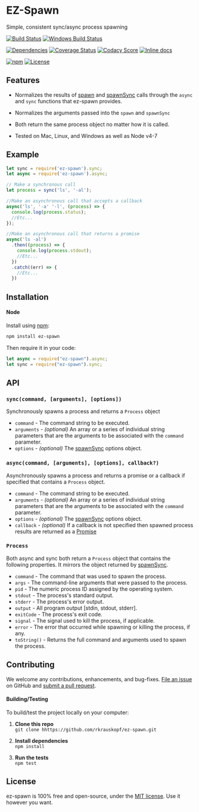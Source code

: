 EZ-Spawn
=======================

Simple, consistent sync/async process spawning

[![Build Status](https://api.travis-ci.org/rkrauskopf/ez-spawn.svg?branch=master)](https://travis-ci.org/rkrauskopf/ez-spawn)
[![Windows Build Status](https://ci.appveyor.com/api/projects/status/github/rkrauskopf/ez-spawn?svg=true&failingText=Windows%20build%20failing&passingText=Windows%20build%20passing)](https://ci.appveyor.com/project/rkrauskopf/ez-spawn/branch/master)

[![Dependencies](https://david-dm.org/rkrauskopf/ez-spawn.svg)](https://david-dm.org/rkrauskopf/ez-spawn)
[![Coverage Status](https://coveralls.io/repos/github/rkrauskopf/ez-spawn/badge.svg?branch=master)](https://coveralls.io/github/rkrauskopf/ez-spawn?branch=master)
[![Codacy Score](https://api.codacy.com/project/badge/Grade/aa187e0355154fc59b97bdaa2482006c)](https://www.codacy.com/public/jamesmessinger/ez-spawn)
[![Inline docs](http://inch-ci.org/github/rkrauskopf/ez-spawn.svg?branch=master&style=shields)](http://inch-ci.org/github/rkrauskopf/ez-spawn)

[![npm](https://img.shields.io/npm/v/ez-spawn.svg?maxAge=43200)](https://www.npmjs.com/package/ez-spawn)
[![License](https://img.shields.io/npm/l/ez-spawn.svg?maxAge=2592000)](LICENSE)


Features
--------------------------
* Normalizes the results of [spawn](https://nodejs.org/api/child_process.html#child_process_child_process_spawn_command_args_options) and [spawnSync](https://nodejs.org/api/child_process.html#child_process_child_process_spawnsync_command_args_options) calls through the `async` and `sync` functions that ez-spawn provides.
* Normalizes the arguments passed into the `spawn` and `spawnSync`
* Both return the same process object no matter how it is called.

* Tested on Mac, Linux, and Windows as well as Node v4-7



Example
--------------------------

```javascript
let sync = require('ez-spawn').sync;
let async = require('ez-spawn').async;

// Make a synchronous call
let process = sync('ls', '-al');

//Make an asynchronous call that accepts a callback
async('ls', '-a' '-l', (process) => {
  console.log(process.status);
  //Etc...
});

//Make an asynchronous call that returns a promise
async('ls -al')
  .then((process) => {
    console.log(process.stdout);
    //Etc...
  })
  .catch((err) => {
    //Etc...
  })

```

Installation
--------------------------
#### Node
Install using [npm](https://docs.npmjs.com/getting-started/what-is-npm):

```bash
npm install ez-spawn
```

Then require it in your code:

```javascript
let async = require("ez-spawn").async;
let sync = require("ez-spawn").sync;
```


API
--------------------------
### `sync(command, [arguments], [options])`
Synchronously spawns a process and returns a `Process` object

* `command` - The command string to be executed.
* `arguments` - _(optional)_ An array or a series of individual string parameters that are the arguments to be associated with the `command` parameter.
* `options` - _(optional)_ The [spawnSync](https://nodejs.org/api/child_process.html#child_process_child_process_spawnsync_command_args_options) options object.

### `async(command, [arguments], [options], callback?)`
Asynchronously spawns a process and returns a promise or a callback if specified that contains a `Process` object.

* `command` - The command string to be executed.
* `arguments` - _(optional)_ An array or a series of individual string parameters that are the arguments to be associated with the `command` parameter.
* `options` - _(optional)_ The [spawnSync](https://nodejs.org/api/child_process.html#child_process_child_process_spawnsync_command_args_options) options object.
* `callback` - _(optional)_ If a callback is not specified then spawned process results are returned as a [Promise](https://developer.mozilla.org/en-US/docs/Web/JavaScript/Reference/Global_Objects/Promise)

### `Process`
Both async and sync both return a `Process` object that contains the following properties. It mirrors the object returned by [spawnSync](https://nodejs.org/api/child_process.html#child_process_child_process_spawnsync_command_args_options).

* `command` - The command that was used to spawn the process.
* `args` - The command-line arguments that were passed to the process.
* `pid` - The numeric process ID assigned by the operating system.
* `stdout` - The process's standard output.
* `stderr` - The process's error output.
* `output` - All program output [stdin, stdout, stderr].
* `exitCode` - The process's exit code.
* `signal` - The signal used to kill the process, if applicable.
* `error` - The error that occurred while spawning or killing the process, if any.
* `toString()` - Returns the full command and arguments used to spawn the process.



Contributing
--------------------------
We welcome any contributions, enhancements, and bug-fixes. [File an issue](https://github.com/rkrauskopf/ez-spawn/issues) on GitHub and [submit a pull request](https://github.com/rkrauskopf/ez-spawn/pulls).

#### Building/Testing
To build/test the project locally on your computer:

1. __Clone this repo__<br>
`git clone hhttps://github.com/rkrauskopf/ez-spawn.git`

2. __Install dependencies__<br>
`npm install`

3. __Run the tests__<br>
`npm test`


License
--------------------------
ez-spawn is 100% free and open-source, under the [MIT license](LICENSE). Use it however you want.
